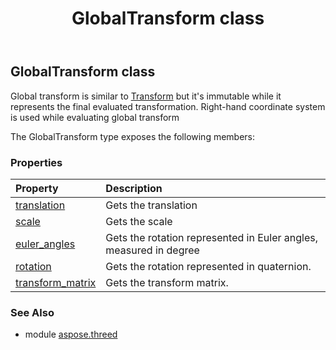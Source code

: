 ﻿---
title: GlobalTransform class
second_title: Aspose.3D for Python via .NET API References
description: 
type: docs
weight: 90
url: /python-net/aspose.threed/globaltransform/
is_root: false
---

## GlobalTransform class

Global transform is similar to [Transform](/3d/python-net/aspose.threed/transform) but it's immutable while it represents the final evaluated transformation.
Right-hand coordinate system is used while evaluating global transform



The GlobalTransform type exposes the following members:

### Properties
| Property | Description |
| :- | :- |
| [translation](/3d/python-net/aspose.threed/globaltransform/translation) | Gets the translation |
| [scale](/3d/python-net/aspose.threed/globaltransform/scale) | Gets the scale |
| [euler_angles](/3d/python-net/aspose.threed/globaltransform/euler_angles) | Gets the rotation represented in Euler angles, measured in degree |
| [rotation](/3d/python-net/aspose.threed/globaltransform/rotation) | Gets the rotation represented in quaternion. |
| [transform_matrix](/3d/python-net/aspose.threed/globaltransform/transform_matrix) | Gets the transform matrix. |


### See Also

* module [aspose.threed](../)
